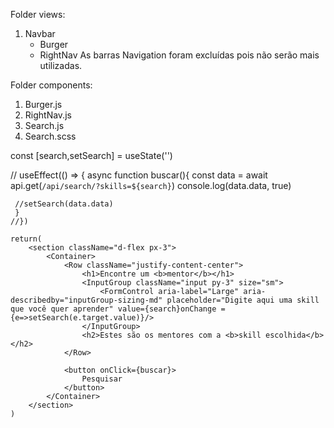 Folder views:
1. Navbar
    - Burger
    - RightNav
    As barras Navigation foram excluídas pois não serão mais utilizadas.

Folder components:
1. Burger.js
2. RightNav.js
3. Search.js
4. Search.scss





















const [search,setSearch] = useState('')
   
   // useEffect(() => {
     async function buscar(){
     const data = await api.get(`/api/search/?skills=${search}`)
     console.log(data.data, true)
      
     //setSearch(data.data)
     }
    //})

    return(  
        <section className="d-flex px-3">
            <Container>
                <Row className="justify-content-center">
                    <h1>Encontre um <b>mentor</b></h1>
                    <InputGroup className="input py-3" size="sm">
                        <FormControl aria-label="Large" aria-describedby="inputGroup-sizing-md" placeholder="Digite aqui uma skill que você quer aprender" value={search}onChange = {e=>setSearch(e.target.value)}/>
                    </InputGroup>
                    <h2>Estes são os mentores com a <b>skill escolhida</b></h2>
                </Row>

                <button onClick={buscar}>
                    Pesquisar
                </button>
            </Container>
        </section>
    )  